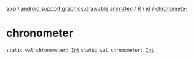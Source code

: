 [app](../../../index.md) / [android.support.graphics.drawable.animated](../../index.md) / [R](../index.md) / [id](index.md) / [chronometer](.)

# chronometer

`static val chronometer: `[`Int`](https://kotlinlang.org/api/latest/jvm/stdlib/kotlin/-int/index.html)
`static val chronometer: `[`Int`](https://kotlinlang.org/api/latest/jvm/stdlib/kotlin/-int/index.html)